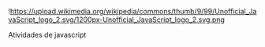 !https://upload.wikimedia.org/wikipedia/commons/thumb/9/99/Unofficial_JavaScript_logo_2.svg/1200px-Unofficial_JavaScript_logo_2.svg.png

Atividades de javascript
